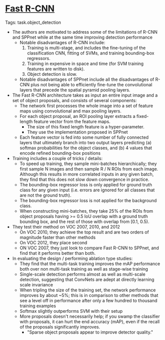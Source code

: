 # [Fast R-CNN](https://arxiv.org/abs/1504.08083)

Tags: task.object_detection

- The authors are motivated to address some of the limitations of R-CNN and SPPnet while at the same time improving detection performance
    - Notable disadvantages of R-CNN include:
        1. Training is multi-stage, and includes the fine-tuning of the classification CNN, fitting of SVMs, and training bounding-box regressors.
        2. Training in expensive in space and time (for SVM training features are written to disk).
        3. Object detection is slow.
   - Notable disadvantages of SPPnet include all the disadvantages of R-CNN plus not being able to efficiently fine-tune the convolutional layers that precede the spatial pyramid pooling layers.
- The Fast R-CNN architecture takes as input an entire input image and a set of object proposals, and consists of several components:
    - The network first processes the whole image into a set of feature maps using convolutional and max pooling layers. 
    - For each object proposal, an ROI pooling layer extracts a fixed-length feature vector from the feature maps. 
        - The size of this fixed length feature is a hyper-parameter.
        - They use the implementation proposed in SPPnet
    - Each feature vector is fed into some number of fully connected layers that ultimately branch into two output layers predicting (a) softmax probabilities for the object classes, and (b) 4 values that encode refined bounding-box positions
- Training includes a couple of tricks / details:
    - To speed up training, they sample mini-batches hierarchically; they first sample N images and then sample R / N ROIs from each image. Although this results in more correlated inputs in any given batch, they find that this does not slow down convergence in practice.
    - The bounding-box regressor loss is only applied for ground truth class for any given input (i.e. errors are ignored for all classes that are not the ground truth).
    - The bounding-box regressor loss is not applied for the background class.
    - When constructing mini-batches, they take 25% of the ROIs from object proposals having >= 0.5  IoU overlap with a ground truth bounding box, and the rest of those with overlap from [0.1, 0.5).
- They test their method on VOC 2007, 2010, and 2012
    - On VOC 2010, they achieve the top result and are two orders of magnitude faster than other methods
    - On VOC 2012, they place second
    - ON VOC 2007, they just look to compare Fast R-CNN to SPPnet, and find that it performs better than both. 
- In evaluating the design / performing ablation type studies:
    - They find that the multi-task training improves the mAP performance both over non multi-task training as well as stage-wise training
    - Single-scale detection performs almost as well as multi-scale detection, suggesting that ConvNets are adept at directly learning scale invariance
    - When tripling the size of the training set, the network performance improves by about ~5%; this is in comparison to other methods that see a level off in performance after only a few hundred to thousand training examples
    - Softmax slightly outperforms SVM with their setup
    - More proposals doesn't necessarily help; if you swamp the classifier with proposals, it can hurt the end accuracy (mAP), even if the recall of the proposals significantly improves.
        - "Sparse object proposals appear to improve detector quality."
